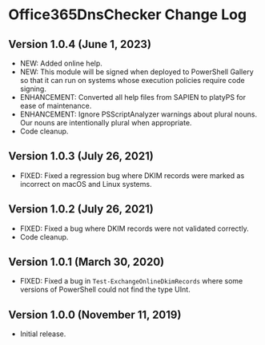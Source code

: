 # Office365DnsChecker Change Log

## Version 1.0.4 (June 1, 2023)
- NEW: Added online help.
- NEW: This module will be signed when deployed to PowerShell Gallery so that it can run on systems whose execution policies require code signing.
- ENHANCEMENT: Converted all help files from SAPIEN to platyPS for ease of maintenance.
- ENHANCEMENT: Ignore PSScriptAnalyzer warnings about plural nouns.  Our nouns are intentionally plural when appropriate.
- Code cleanup.

## Version 1.0.3 (July 26, 2021)
- FIXED: Fixed a regression bug where DKIM records were marked as incorrect on macOS and Linux systems.

## Version 1.0.2 (July 26, 2021)
- FIXED: Fixed a bug where DKIM records were not validated correctly.
- Code cleanup.

## Version 1.0.1 (March 30, 2020)
- FIXED: Fixed a bug in `Test-ExchangeOnlineDkimRecords` where some versions of PowerShell could not find the type UInt.

## Version 1.0.0 (November 11, 2019)
- Initial release.
